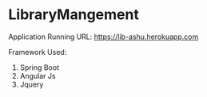 # LibraryMangement

Application Running URL: https://lib-ashu.herokuapp.com



Framework Used:
1. Spring Boot
2. Angular Js
3. Jquery
